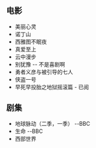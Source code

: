 ## 电影
- 美丽心灵
- 诺丁山
- 西雅图不眠夜
- 真爱至上
- 云中漫步
- 别犹豫 -- 不是喜剧啊
- 勇者义彦与被引导的七人
- 侠盗一号
- 早死早投胎之地狱摇滚篇 - 已阅

## 剧集
- 地球脉动（二季，一季） --BBC
- 生命 --BBC
- 西部世界
